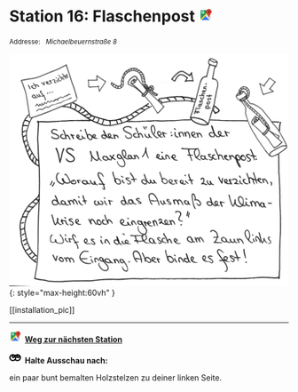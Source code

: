 # Station 16: Flaschenpost  <a href="https://www.google.com/maps/dir/?api=1&travelmode=walking&destination=47.8033918,13.01651"><img src="https://github.com/kipppunkte/kipppunkte/raw/gh-pages/assets/google-maps.svg" width="24" height="24"></a>

<small>Addresse:<em style="margin-left: 10px">Michaelbeuernstraße 8</em></small>





![Image title](assets/16_Spiel-Station_Flaschenpost.png){: style="max-height:60vh" }


[[installation_pic]]



____

<a href="https://www.google.com/maps/dir/?api=1&travelmode=walking&destination=47.8028333,13.0165242"><img src="https://github.com/kipppunkte/kipppunkte/raw/gh-pages/assets/google-maps.svg" style="height: 1.5em;margin-right: 0.5em"></a>**[Weg zur nächsten Station](https://www.google.com/maps/dir/?api=1&travelmode=walking&destination=47.8028333,13.0165242)**



<img src="https://github.com/kipppunkte/kipppunkte/raw/gh-pages/assets/eyes.svg" style="height: 1.5em;background: white;margin-right: 0.5em">**Halte Ausschau nach:**

ein paar bunt bemalten Holzstelzen zu deiner linken Seite.